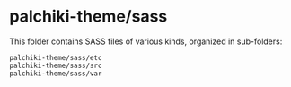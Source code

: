 # palchiki-theme/sass

This folder contains SASS files of various kinds, organized in sub-folders:

    palchiki-theme/sass/etc
    palchiki-theme/sass/src
    palchiki-theme/sass/var
